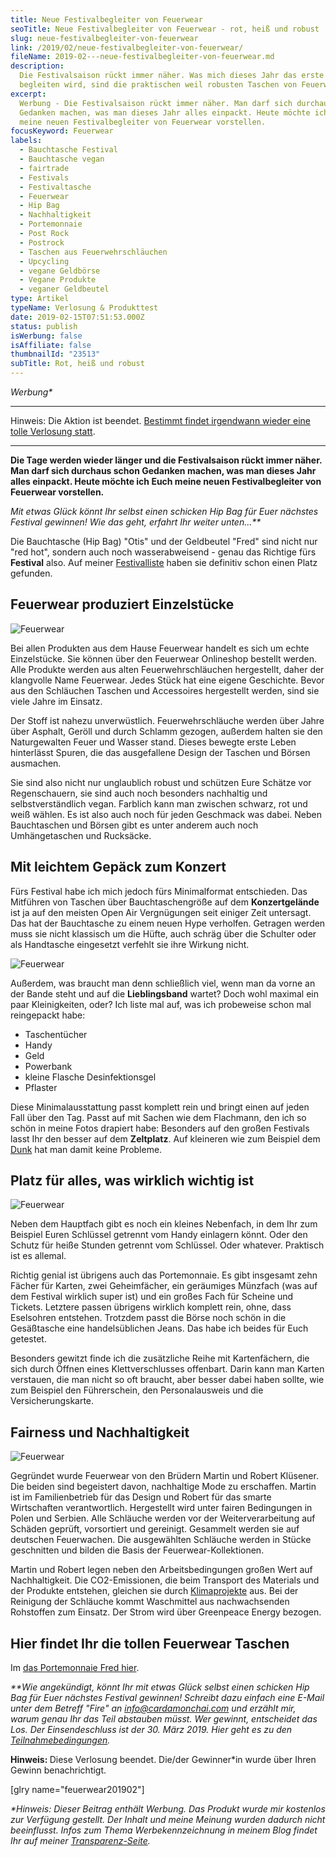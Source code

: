 ```yaml
---
title: Neue Festivalbegleiter von Feuerwear
seoTitle: Neue Festivalbegleiter von Feuerwear - rot, heiß und robust
slug: neue-festivalbegleiter-von-feuerwear
link: /2019/02/neue-festivalbegleiter-von-feuerwear/
fileName: 2019-02---neue-festivalbegleiter-von-feuerwear.md
description:
  Die Festivalsaison rückt immer näher. Was mich dieses Jahr das erste Mal
  begleiten wird, sind die praktischen weil robusten Taschen von Feuerwear.
excerpt:
  Werbung - Die Festivalsaison rückt immer näher. Man darf sich durchaus schon
  Gedanken machen, was man dieses Jahr alles einpackt. Heute möchte ich Euch
  meine neuen Festivalbegleiter von Feuerwear vorstellen.
focusKeyword: Feuerwear
labels:
  - Bauchtasche Festival
  - Bauchtasche vegan
  - fairtrade
  - Festivals
  - Festivaltasche
  - Feuerwear
  - Hip Bag
  - Nachhaltigkeit
  - Portemonnaie
  - Post Rock
  - Postrock
  - Taschen aus Feuerwehrschläuchen
  - Upcycling
  - vegane Geldbörse
  - Vegane Produkte
  - veganer Geldbeutel
type: Artikel
typeName: Verlosung & Produkttest
date: 2019-02-15T07:51:53.000Z
status: publish
isWerbung: false
isAffiliate: false
thumbnailId: "23513"
subTitle: Rot, heiß und robust
---
```


<em>Werbung\*</em>

<hr />

Hinweis: Die Aktion ist beendet.
[Bestimmt findet irgendwann wieder eine tolle Verlosung statt](/tag/verlosung/).

<hr />

<strong>Die Tage werden wieder länger und die Festivalsaison rückt immer näher.
Man darf sich durchaus schon Gedanken machen, was man dieses Jahr alles
einpackt. Heute möchte ich Euch meine neuen Festivalbegleiter von Feuerwear
vorstellen.</strong>

<em>Mit etwas Glück könnt Ihr selbst einen schicken Hip Bag für Euer nächstes
Festival gewinnen! Wie das geht, erfahrt Ihr weiter unten...\*\*</em>

Die Bauchtasche (Hip Bag) "Otis" und der Geldbeutel "Fred" sind nicht nur "red
hot", sondern auch noch wasserabweisend - genau das Richtige fürs
<strong>Festival</strong> also. Auf meiner
[Festivalliste](/2015/03/die-ultimative-vegane-festivalliste/) haben sie
definitiv schon einen Platz gefunden.

## Feuerwear produziert Einzelstücke

![Feuerwear](http://cardamonchai.com/wp-content/uploads/2019/02/2019-02-14-feuerwear-9-400x286.jpg "Geldbörse in Hip Bag")

Bei allen Produkten aus dem Hause Feuerwear handelt es sich um echte
Einzelstücke. Sie können über den Feuerwear Onlineshop bestellt werden. Alle
Produkte werden aus alten Feuerwehrschläuchen hergestellt, daher der klangvolle
Name Feuerwear. Jedes Stück hat eine eigene Geschichte. Bevor aus den Schläuchen
Taschen und Accessoires hergestellt werden, sind sie viele Jahre im Einsatz.

Der Stoff ist nahezu unverwüstlich. Feuerwehrschläuche werden über Jahre über
Asphalt, Geröll und durch Schlamm gezogen, außerdem halten sie den Naturgewalten
Feuer und Wasser stand. Dieses bewegte erste Leben hinterlässt Spuren, die das
ausgefallene Design der Taschen und Börsen ausmachen.

Sie sind also nicht nur unglaublich robust und schützen Eure Schätze vor
Regenschauern, sie sind auch noch besonders nachhaltig und selbstverständlich
vegan. Farblich kann man zwischen schwarz, rot und weiß wählen. Es ist also auch
noch für jeden Geschmack was dabei. Neben Bauchtaschen und Börsen gibt es unter
anderem auch noch Umhängetaschen und Rucksäcke.

## Mit leichtem Gepäck zum Konzert

Fürs Festival habe ich mich jedoch fürs Minimalformat entschieden. Das Mitführen
von Taschen über Bauchtaschengröße auf dem <strong>Konzertgelände</strong> ist
ja auf den meisten Open Air Vergnügungen seit einiger Zeit untersagt. Das hat
der Bauchtasche zu einem neuen Hype verholfen. Getragen werden muss sie nicht
klassisch um die Hüfte, auch schräg über die Schulter oder als Handtasche
eingesetzt verfehlt sie ihre Wirkung nicht.

![Feuerwear](http://cardamonchai.com/wp-content/uploads/2019/02/2019-02-14-feuerwear-3-400x286.jpg "Da geht einiges rein!")

Außerdem, was braucht man denn schließlich viel, wenn man da vorne an der Bande
steht und auf die <strong>Lieblingsband</strong> wartet? Doch wohl maximal ein
paar Kleinigkeiten, oder? Ich liste mal auf, was ich probeweise schon mal
reingepackt habe:

<ul>
    <li>Taschentücher</li>
    <li>Handy</li>
    <li>Geld</li>
    <li>Powerbank</li>
    <li>kleine Flasche Desinfektionsgel</li>
    <li>Pflaster</li>
</ul>

Diese Minimalausstattung passt komplett rein und bringt einen auf jeden Fall
über den Tag. Passt auf mit Sachen wie dem Flachmann, den ich so schön in meine
Fotos drapiert habe: Besonders auf den großen Festivals lasst Ihr den besser auf
dem <strong>Zeltplatz</strong>. Auf kleineren wie zum Beispiel dem
[Dunk](/2018/05/dunkfestival-2018-postrock-liebe-fuer-immer/) hat man damit
keine Probleme.

## Platz für alles, was wirklich wichtig ist

![Feuerwear](http://cardamonchai.com/wp-content/uploads/2019/02/2019-02-14-feuerwear-4-400x286.jpg "Meine Feuerwear Börse")

Neben dem Hauptfach gibt es noch ein kleines Nebenfach, in dem Ihr zum Beispiel
Euren Schlüssel getrennt vom Handy einlagern könnt. Oder den Schutz für heiße
Stunden getrennt vom Schlüssel. Oder whatever. Praktisch ist es allemal.

Richtig genial ist übrigens auch das Portemonnaie. Es gibt insgesamt zehn Fächer
für Karten, zwei Geheimfächer, ein geräumiges Münzfach (was auf dem Festival
wirklich super ist) und ein großes Fach für Scheine und Tickets. Letztere passen
übrigens wirklich komplett rein, ohne, dass Eselsohren entstehen. Trotzdem passt
die Börse noch schön in die Gesäßtasche eine handelsüblichen Jeans. Das habe ich
beides für Euch getestet.

Besonders gewitzt finde ich die zusätzliche Reihe mit Kartenfächern, die sich
durch Öffnen eines Klettverschlusses offenbart. Darin kann man Karten verstauen,
die man nicht so oft braucht, aber besser dabei haben sollte, wie zum Beispiel
den Führerschein, den Personalausweis und die Versicherungskarte.

## Fairness und Nachhaltigkeit

![Feuerwear](http://cardamonchai.com/wp-content/uploads/2019/02/2019-02-14-feuerwear-10-400x286.jpg "Auch Konzertkarten passen perfekt rein!")

Gegründet wurde Feuerwear von den Brüdern Martin und Robert Klüsener. Die beiden
sind begeistert davon, nachhaltige Mode zu erschaffen. Martin ist im
Familienbetrieb für das Design und Robert für das smarte Wirtschaften
verantwortlich. Hergestellt wird unter fairen Bedingungen in Polen und Serbien.
Alle Schläuche werden vor der Weiterverarbeitung auf Schäden geprüft,
vorsortiert und gereinigt. Gesammelt werden sie auf deutschen Feuerwachen. Die
ausgewählten Schläuche werden in Stücke geschnitten und bilden die Basis der
Feuerwear-Kollektionen.

Martin und Robert legen neben den Arbeitsbedingungen großen Wert auf
Nachhaltigkeit. Die CO2-Emissionen, die beim Transport des Materials und der
Produkte entstehen, gleichen sie durch
[Klimaprojekte](/2019/01/koenigsmoor-moorfutures/) aus. Bei der Reinigung der
Schläuche kommt Waschmittel aus nachwachsenden Rohstoffen zum Einsatz. Der Strom
wird über Greenpeace Energy bezogen.

## Hier findet Ihr die tollen Feuerwear Taschen

Im
[das Portemonnaie Fred hier](http://www.feuerwear.de/?utm_source=presseportal&utm_medium=presse&utm_campaign=koop).

<em>\*\*Wie angekündigt, könnt Ihr mit etwas Glück selbst einen schicken Hip Bag
für Euer nächstes Festival gewinnen! Schreibt dazu einfach eine E-Mail unter dem
Betreff "Fire" an info@cardamonchai.com und erzählt mir, warum genau Ihr das
Teil abstauben müsst. Wer gewinnt, entscheidet das Los. Der Einsendeschluss ist
der 30. März 2019. Hier geht es zu den
[Teilnahmebedingungen](/datenschutz/teilnahmebedingungen/). </em>

<strong>Hinweis: </strong>Diese Verlosung beendet. Die/der Gewinner\*in wurde
über Ihren Gewinn benachrichtigt.

[glry name="feuerwear201902"]

[](/2015/03/die-ultimative-vegane-festivalliste)

<em>\*Hinweis: Dieser Beitrag enthält Werbung. Das Produkt wurde mir kostenlos
zur Verfügung gestellt. Der Inhalt und meine Meinung wurden dadurch nicht
beeinflusst. Infos zum Thema Werbekennzeichnung in meinem Blog findet Ihr auf
meiner [Transparenz-Seite](/werbung/). </em>
